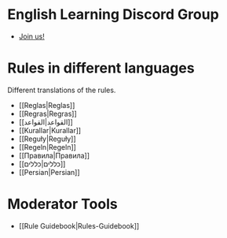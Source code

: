 # English Learning Discord Group

* [Join us!](https://discord.gg/RtuAAmv)

# Rules in different languages
Different translations of the rules.
* [[Reglas|Reglas]]
* [[Regras|Regras]]
* [[القواعد|القواعد]]
* [[Kurallar|Kurallar]]
* [[Reguły|Reguły]]
* [[Regeln|Regeln]]
* [[Правила|Правила]]
* [[כללים|כללים]]
* [[Persian|Persian]]

# Moderator Tools
* [[Rule Guidebook|Rules-Guidebook]]




